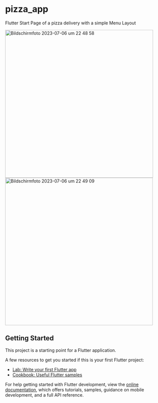 # pizza_app

Flutter Start Page of a pizza delivery with a simple Menu Layout

<img width="476" alt="Bildschirmfoto 2023-07-06 um 22 48 58" src="https://github.com/abdullahmkr/pizza_delivery/assets/92608003/4bc6cc74-fcf2-470c-b7bb-85a022c5a2eb">
<img width="475" alt="Bildschirmfoto 2023-07-06 um 22 49 09" src="https://github.com/abdullahmkr/pizza_delivery/assets/92608003/c32c3be2-2d2d-49b4-bd1f-644a0bb2293f">


## Getting Started

This project is a starting point for a Flutter application.

A few resources to get you started if this is your first Flutter project:

- [Lab: Write your first Flutter app](https://docs.flutter.dev/get-started/codelab)
- [Cookbook: Useful Flutter samples](https://docs.flutter.dev/cookbook)

For help getting started with Flutter development, view the
[online documentation](https://docs.flutter.dev/), which offers tutorials,
samples, guidance on mobile development, and a full API reference.
